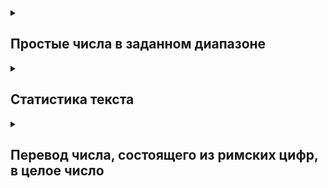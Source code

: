 <details><summary><h2>Простые числа в заданном диапазоне</h2></summary>
<ul>
  <li>Необходимо разработать функцию prime_numbers(low, high), где low и high – нижняя и верхняя границы диапазона, в котором надо найти эти числа. Функция должна возвращать список с числами, отсортированными по возрастанию.</li>
  <li>Функция должна корректно обрабатывать некорректное значение аргументов, возвращая пустой список.</li>
</ul>
</details>

<details><summary><h2>Статистика текста</h2></summary>
<ul>
  <li>...</li>
  <li>...</li>
</ul>
</details>

<details><summary><h2>Перевод числа, состоящего из римских цифр, в целое число</h2></summary>
<ul>
  <li>Необходимо разработать функцию roman_numerals_to_int(roman_numeral), которая выполнит перевод числа из римской нотации в десятичную целочисленную нотацию. Римское число задается в виде строки, возвращаемый результат должен иметь тип int, если трансляция прошла успешно, либо None, если возникли проблемы с переводом числа.</li>
  <li>Дополнительным большим плюсом будет, если кандидат рядом с файлом с разработанной функцией разместит скрипт, позволяющий выполнить тестирование данной фукнции. В этом скрипте помимо кода, выполняющего собственно тестовые вызовы проверяемой фукнции, должен быть набор исходных данных и ожидаемых результатов, которые будут использоваться для проверки. Допустимо использование какого-либо из стандартных питоновских модулей, типа unittest, pytest… Главное, не увлекаться наворотами, которые позволяют эти модули – чем проще код, тем лучше. Это позволит оценить, насколько кандидат умеет тестировать свой собственный код.</li>
</ul>
</details>
